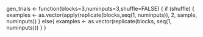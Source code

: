 

gen_trials <- function(blocks=3,numinputs=3,shuffle=FALSE) {
  if (shuffle) {
    examples <- as.vector(apply(replicate(blocks,seq(1, numinputs)), 2,
                                sample, numinputs))
  } else{
    examples <- as.vector(replicate(blocks, seq(1, numinputs)))
  }
}
